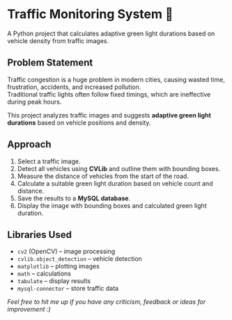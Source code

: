 # Traffic Monitoring System 🚦

A Python project that calculates adaptive green light durations based on vehicle density from traffic images.

## Problem Statement

Traffic congestion is a huge problem in modern cities, causing wasted time, frustration, accidents, and increased pollution.  
Traditional traffic lights often follow fixed timings, which are ineffective during peak hours.

This project analyzes traffic images and suggests **adaptive green light durations** based on vehicle positions and density.

## Approach

1. Select a traffic image.
2. Detect all vehicles using **CVLib** and outline them with bounding boxes.
3. Measure the distance of vehicles from the start of the road.
4. Calculate a suitable green light duration based on vehicle count and distance.
5. Save the results to a **MySQL database**.
6. Display the image with bounding boxes and calculated green light duration.

## Libraries Used

- `cv2` (OpenCV) – image processing
- `cvlib.object_detection` – vehicle detection
- `matplotlib` – plotting images
- `math` – calculations
- `tabulate` – display results
- `mysql-connector` – store traffic data

_Feel free to hit me up if you have any criticism, feedback or ideas for improvement :)_
